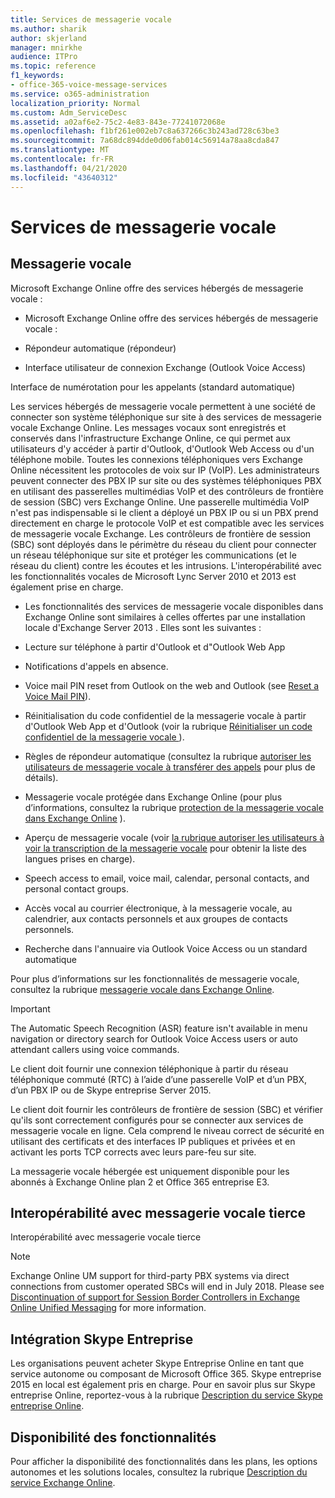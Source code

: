 ```yaml
---
title: Services de messagerie vocale
ms.author: sharik
author: skjerland
manager: mnirkhe
audience: ITPro
ms.topic: reference
f1_keywords:
- office-365-voice-message-services
ms.service: o365-administration
localization_priority: Normal
ms.custom: Adm_ServiceDesc
ms.assetid: a02af6e2-75c2-4e83-843e-77241072068e
ms.openlocfilehash: f1bf261e002eb7c8a637266c3b243ad728c63be3
ms.sourcegitcommit: 7a68dc894dde0d06fab014c56914a78aa8cda847
ms.translationtype: MT
ms.contentlocale: fr-FR
ms.lasthandoff: 04/21/2020
ms.locfileid: "43640312"
---
```

# <a name="voice-message-services"></a>Services de messagerie vocale

## <a name="voice-mail"></a>Messagerie vocale

Microsoft Exchange Online offre des services hébergés de messagerie vocale :
  
- Microsoft Exchange Online offre des services hébergés de messagerie vocale :
    
- Répondeur automatique (répondeur)
    
- Interface utilisateur de connexion Exchange (Outlook Voice Access)
    
Interface de numérotation pour les appelants (standard automatique)
  
Les services hébergés de messagerie vocale permettent à une société de connecter son système téléphonique sur site à des services de messagerie vocale Exchange Online. Les messages vocaux sont enregistrés et conservés dans l'infrastructure Exchange Online, ce qui permet aux utilisateurs d'y accéder à partir d'Outlook, d'Outlook Web Access ou d'un téléphone mobile. Toutes les connexions téléphoniques vers Exchange Online nécessitent les protocoles de voix sur IP (VoIP). Les administrateurs peuvent connecter des PBX IP sur site ou des systèmes téléphoniques PBX en utilisant des passerelles multimédias VoIP et des contrôleurs de frontière de session (SBC) vers Exchange Online. Une passerelle multimédia VoIP n'est pas indispensable si le client a déployé un PBX IP ou si un PBX prend directement en charge le protocole VoIP et est compatible avec les services de messagerie vocale Exchange. Les contrôleurs de frontière de session (SBC) sont déployés dans le périmètre du réseau du client pour connecter un réseau téléphonique sur site et protéger les communications (et le réseau du client) contre les écoutes et les intrusions. L'interopérabilité avec les fonctionnalités vocales de Microsoft Lync Server 2010 et 2013 est également prise en charge.
  
- Les fonctionnalités des services de messagerie vocale disponibles dans Exchange Online sont similaires à celles offertes par une installation locale d'Exchange Server 2013 . Elles sont les suivantes :
    
- Lecture sur téléphone à partir d'Outlook et d"Outlook Web App
    
- Notifications d'appels en absence.
    
- Voice mail PIN reset from Outlook on the web and Outlook (see [Reset a Voice Mail PIN](https://go.microsoft.com/fwlink/p/?LinkId=286328)).
    
- Réinitialisation du code confidentiel de la messagerie vocale à partir d'Outlook Web App et d'Outlook (voir la rubrique [Réinitialiser un code confidentiel de la messagerie vocale ](https://go.microsoft.com/fwlink/p/?LinkId=271794)). 
    
- Règles de répondeur automatique (consultez la rubrique [autoriser les utilisateurs de messagerie vocale à transférer des appels](https://go.microsoft.com/fwlink/p/?LinkId=271795) pour plus de détails).
    
- Messagerie vocale protégée dans Exchange Online (pour plus d’informations, consultez la rubrique [protection de la messagerie vocale dans Exchange Online](https://go.microsoft.com/fwlink/p/?LinkId=271796) ).
    
- Aperçu de messagerie vocale (voir [la rubrique autoriser les utilisateurs à voir la transcription de la messagerie vocale](https://go.microsoft.com/fwlink/p/?LinkId=271797) pour obtenir la liste des langues prises en charge).
    
- Speech access to email, voice mail, calendar, personal contacts, and personal contact groups.
    
- Accès vocal au courrier électronique, à la messagerie vocale, au calendrier, aux contacts personnels et aux groupes de contacts personnels.
    
- Recherche dans l'annuaire via Outlook Voice Access ou un standard automatique
    
Pour plus d’informations sur les fonctionnalités de messagerie vocale, consultez la rubrique [messagerie vocale dans Exchange Online](https://go.microsoft.com/fwlink/p/?LinkId=271798).
  
> [!IMPORTANT]
> The Automatic Speech Recognition (ASR) feature isn't available in menu navigation or directory search for Outlook Voice Access users or auto attendant callers using voice commands. 
>
> Le client doit fournir une connexion téléphonique à partir du réseau téléphonique commuté (RTC) à l’aide d’une passerelle VoIP et d’un PBX, d’un PBX IP ou de Skype entreprise Server 2015. 
>
> Le client doit fournir les contrôleurs de frontière de session (SBC) et vérifier qu'ils sont correctement configurés pour se connecter aux services de messagerie vocale en ligne. Cela comprend le niveau correct de sécurité en utilisant des certificats et des interfaces IP publiques et privées et en activant les ports TCP corrects avec leurs pare-feu sur site. 
>
> La messagerie vocale hébergée est uniquement disponible pour les abonnés à Exchange Online plan 2 et Office 365 entreprise E3. 
  
## <a name="third-party-voice-mail-interoperability"></a>Interopérabilité avec messagerie vocale tierce

Interopérabilité avec messagerie vocale tierce
  
> [!NOTE]
> Exchange Online UM support for third-party PBX systems via direct connections from customer operated SBCs will end in July 2018. Please see [Discontinuation of support for Session Border Controllers in Exchange Online Unified Messaging](https://techcommunity.microsoft.com/t5/Exchange-Team-Blog/Discontinuation-of-support-for-Session-Border-Controllers-in/ba-p/607117) for more information. 
  
## <a name="skype-for-business-integration"></a>Intégration Skype Entreprise

Les organisations peuvent acheter Skype Entreprise Online en tant que service autonome ou composant de Microsoft Office 365. Skype entreprise 2015 en local est également pris en charge. Pour en savoir plus sur Skype entreprise Online, reportez-vous à la rubrique [Description du service Skype entreprise Online](../skype-for-business-online-service-description/skype-for-business-online-service-description.md).
  
## <a name="feature-availability"></a>Disponibilité des fonctionnalités

Pour afficher la disponibilité des fonctionnalités dans les plans, les options autonomes et les solutions locales, consultez la rubrique [Description du service Exchange Online](exchange-online-service-description.md).
  

